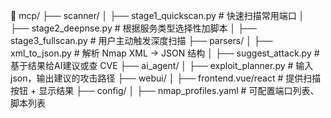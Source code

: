 📂 mcp/
├── scanner/
│   ├── stage1_quickscan.py   # 快速扫描常用端口
│   ├── stage2_deepnse.py     # 根据服务类型选择性加脚本
│   ├── stage3_fullscan.py    # 用户主动触发深度扫描
├── parsers/
│   ├── xml_to_json.py        # 解析 Nmap XML -> JSON 结构
│   ├── suggest_attack.py     # 基于结果给AI建议或查 CVE
├── ai_agent/
│   ├── exploit_planner.py    # 输入json，输出建议的攻击路径
├── webui/
│   ├── frontend.vue/react    # 提供扫描按钮 + 显示结果
├── config/
│   ├── nmap_profiles.yaml    # 可配置端口列表、脚本列表
